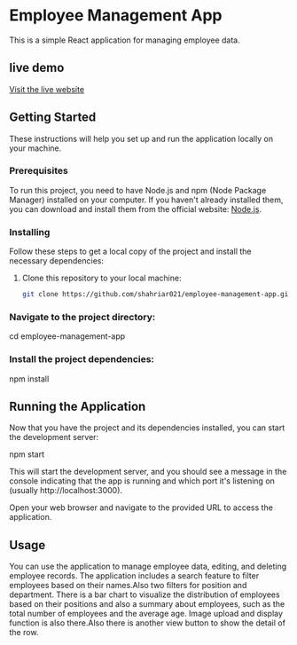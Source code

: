 # Employee Management App

This is a simple React application for managing employee data.

## live demo

[Visit the live website](https://taupe-panda-45e2b6.netlify.app)

## Getting Started

These instructions will help you set up and run the application locally on your machine.

### Prerequisites

To run this project, you need to have Node.js and npm (Node Package Manager) installed on your computer. If you haven't already installed them, you can download and install them from the official website: [Node.js](https://nodejs.org/).

### Installing

Follow these steps to get a local copy of the project and install the necessary dependencies:

1. Clone this repository to your local machine:

   ```bash
   git clone https://github.com/shahriar021/employee-management-app.git
   ```

### Navigate to the project directory:

cd employee-management-app

### Install the project dependencies:

npm install

## Running the Application

Now that you have the project and its dependencies installed, you can start the development server:

npm start

This will start the development server, and you should see a message in the console indicating that the app is running and which port it's listening on (usually http://localhost:3000).

Open your web browser and navigate to the provided URL to access the application.

## Usage

You can use the application to manage employee data, editing, and deleting employee records. The application includes a search feature to filter employees based on their names.Also two filters for position and department. There is a bar chart to visualize the distribution of employees based on their positions and also a summary about employees, such as the total number of employees and the average age.
Image upload and display function is also there.Also there is another view button to show the detail of the row.

